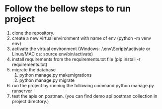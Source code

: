 # Follow the bellow steps to run project

1. clone the repository.
2. create a new virtual environment with name of env (python -m venv env)
3. activate the virtual environment (Windows: .\env\Scripts\activate or Linux/MAC os: source env/bin/activate)
4. install requirements from the requirements.txt file (pip install -r requirements.txt)
5. migrate the database
    1. python manage.py makemigrations
    2. python manage.py migrate
6. run the project by running the following command python manage.py runserver
7. test the apis on postman. (you can find demo api postman collection in project directory.)
